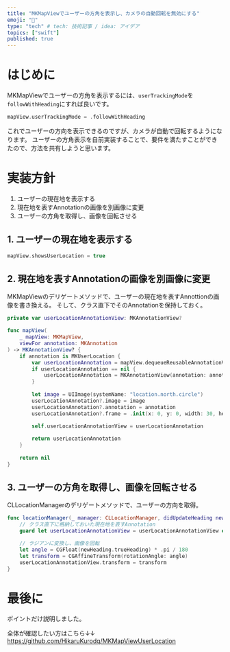 ```yaml
---
title: "MKMapViewでユーザーの方角を表示し、カメラの自動回転を無効にする"
emoji: "🐾"
type: "tech" # tech: 技術記事 / idea: アイデア
topics: ["swift"]
published: true
---
```


# はじめに
MKMapViewでユーザーの方角を表示するには、`userTrackingMode`を`followWithHeading`にすれば良いです。
```swift
mapView.userTrackingMode = .followWithHeading
```

これでユーザーの方向を表示できるのですが、カメラが自動で回転するようになります。
ユーザーの方角表示を自前実装することで、要件を満たすことができたので、方法を共有しようと思います。

# 実装方針
1. ユーザーの現在地を表示する
1. 現在地を表すAnnotationの画像を別画像に変更
1. ユーザーの方角を取得し、画像を回転させる

## 1. ユーザーの現在地を表示する
```swift
mapView.showsUserLocation = true
```

## 2. 現在地を表すAnnotationの画像を別画像に変更
MKMapViewのデリゲートメソッドで、ユーザーの現在地を表すAnnottionの画像を書き換える。
そして、クラス直下でそのAnnotationを保持しておく。
```swift
private var userLocationAnnotationView: MKAnnotationView?

func mapView(
    _ mapView: MKMapView,
    viewFor annotation: MKAnnotation
) -> MKAnnotationView? {
    if annotation is MKUserLocation {
        var userLocationAnnotation = mapView.dequeueReusableAnnotationView(withIdentifier: "userLocation")
        if userLocationAnnotation == nil {
            userLocationAnnotation = MKAnnotationView(annotation: annotation, reuseIdentifier: "userLocation")
        }
        
        let image = UIImage(systemName: "location.north.circle")
        userLocationAnnotation?.image = image
        userLocationAnnotation?.annotation = annotation
        userLocationAnnotation?.frame = .init(x: 0, y: 0, width: 30, height: 30)
        
        self.userLocationAnnotationView = userLocationAnnotation

        return userLocationAnnotation
    }
    
    return nil
}
```

## 3. ユーザーの方角を取得し、画像を回転させる
CLLocationManagerのデリゲートメソッドで、ユーザーの方向を取得。
```swift
func locationManager(_ manager: CLLocationManager, didUpdateHeading newHeading: CLHeading) {
    // クラス直下に格納しておいた現在地を表すAnnotation
    guard let userLocationAnnotationView = userLocationAnnotationView else { return }

    // ラジアンに変換し、画像を回転
    let angle = CGFloat(newHeading.trueHeading) * .pi / 180
    let transform = CGAffineTransform(rotationAngle: angle)
    userLocationAnnotationView.transform = transform
}
```

# 最後に
ポイントだけ説明しました。

全体が確認したい方はこちら↓↓
https://github.com/HikaruKurodq/MKMapViewUserLocation
